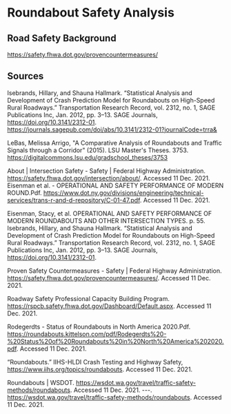 # Roundabout Safety Analysis


## Road Safety Background


https://safety.fhwa.dot.gov/provencountermeasures/


## Sources

Isebrands, Hillary, and Shauna Hallmark. “Statistical Analysis and Development of Crash Prediction Model for Roundabouts on High-Speed Rural Roadways.” Transportation Research Record, vol. 2312, no. 1, SAGE Publications Inc, Jan. 2012, pp. 3–13. SAGE Journals, https://doi.org/10.3141/2312-01.
https://journals.sagepub.com/doi/abs/10.3141/2312-01?journalCode=trra&


LeBas, Melissa Arrigo, "A Comparative Analysis of Roundabouts and Traffic Signals through a Corridor" (2015). LSU Master's Theses.
3753.
https://digitalcommons.lsu.edu/gradschool_theses/3753


About | Intersection Safety - Safety | Federal Highway Administration. https://safety.fhwa.dot.gov/intersection/about/. Accessed 11 Dec. 2021.
Eisenman et al. - OPERATIONAL AND SAFETY PERFORMANCE OF MODERN ROUND.Pdf. https://www.dot.ny.gov/divisions/engineering/technical-services/trans-r-and-d-repository/C-01-47.pdf. Accessed 11 Dec. 2021.


Eisenman, Stacy, et al. OPERATIONAL AND SAFETY PERFORMANCE OF MODERN ROUNDABOUTS AND OTHER INTERSECTION TYPES. p. 55.
Isebrands, Hillary, and Shauna Hallmark. “Statistical Analysis and Development of Crash Prediction Model for Roundabouts on High-Speed Rural Roadways.” Transportation Research Record, vol. 2312, no. 1, SAGE Publications Inc, Jan. 2012, pp. 3–13. SAGE Journals, https://doi.org/10.3141/2312-01.


Proven Safety Countermeasures - Safety | Federal Highway Administration. https://safety.fhwa.dot.gov/provencountermeasures/. Accessed 11 Dec. 2021.


Roadway Safety Professional Capacity Building Program. https://rspcb.safety.fhwa.dot.gov/Dashboard/Default.aspx. Accessed 11 Dec. 2021.


Rodegerdts - Status of Roundabouts in North America 2020.Pdf. https://roundabouts.kittelson.com/pdf/Rodegerdts%20-%20Status%20of%20Roundabouts%20in%20North%20America%202020.pdf. Accessed 11 Dec. 2021.


“Roundabouts.” IIHS-HLDI Crash Testing and Highway Safety, https://www.iihs.org/topics/roundabouts. Accessed 11 Dec. 2021.


Roundabouts | WSDOT. https://wsdot.wa.gov/travel/traffic-safety-methods/roundabouts. Accessed 11 Dec. 2021.
---. https://wsdot.wa.gov/travel/traffic-safety-methods/roundabouts. Accessed 11 Dec. 2021.




